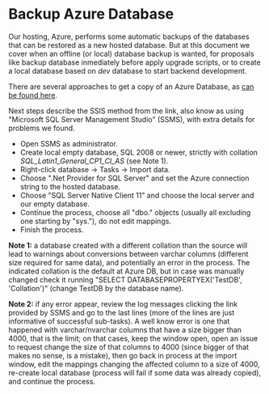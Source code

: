 # Backup Azure Database

Our hosting, Azure, performs some automatic backups of the databases that can be restored as a new hosted database. But at this document we cover when an offline (or local) database backup is wanted, for proposals like backup database inmediately before apply upgrade scripts, or to create a local database based on *dev* database to start backend development.

There are several approaches to get a copy of an Azure Database, as [can be found here](http://stackoverflow.com/questions/5475306/how-do-i-copy-sql-azure-database-to-my-local-development-server#5481143).

Next steps describe the SSIS method from the link, also know as using "Microsoft SQL Server Management Studio" (SSMS), with extra details for problems we found.

- Open SSMS as administrator.
- Create local empty database, SQL 2008 or newer, strictly with collation *SQL_Latin1_General_CP1_CI_AS* (see Note 1).
- Right-click database -> Tasks -> Import data.
- Choose ".Net Provider for SQL Server" and set the Azure connection string to the hosted database.
- Choose "SQL Server Native Client 11" and choose the local server and our empty database.
- Continue the process, choose all "dbo." objects (usually all excluding one starting by "sys."), do not edit mappings.
- Finish the process.

**Note 1:** a database created with a different collation than the source will lead to warnings about conversions between varchar columns (different size required for same data), and potentially an error in the process. The indicated collation is the default at Azure DB, but in case was manually changed check it running "SELECT DATABASEPROPERTYEX('TestDB', 'Collation')" (change TestDB by the database name).

**Note 2:** if any error appear, review the log messages clicking the link provided by SSMS and go to the last lines (more of the lines are just informative of successful sub-tasks). A well know error is one that happened with varchar/nvarchar columns that have a size bigger than 4000, that is the limit; on that cases, keep the window open, open an issue to request change the size of that columns to 4000 (since bigger of that makes no sense, is a mistake), then go back in process at the import window, edit the mappings changing the affected column to a size of 4000, re-create local database (process will fail if some data was already copied), and continue the process.

